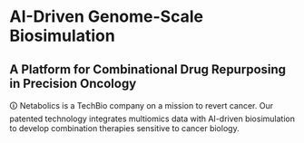 # AI-Driven Genome-Scale Biosimulation

## A Platform for Combinational Drug Repurposing in Precision Oncology

&#128712; Netabolics is a TechBio company on a mission to revert cancer. Our patented technology integrates multiomics data with AI-driven biosimulation to develop combination therapies sensitive to cancer biology.